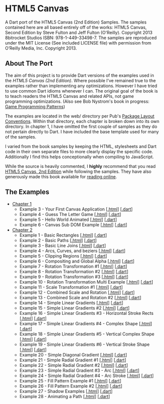 HTML5 Canvas
============

A Dart port of the HTML5 Canvas (2nd Edition) Samples. The samples contained
here are all based entirely off of the works: HTML5 Canvas, Second Edition
by Steve Fulton and Jeff Fulton (O'Reilly). Copyright 2013 8bitrocket Studios
ISBN: 978-1-449-33498-7. The samples are reproduced under the MIT License
(See included LICENSE file) with permission from O’Reilly Media, Inc. 
Copyright 2013.

About The Port
--------------

The aim of this project is to provide Dart versions of the examples used in
the *HTML5 Canvas (2nd Edition)*. Where possible I've remained true to the
examples rather than implementing any optimizations. However I have tried to 
use common Dart idioms whenever I can. The original goal of the book is to
teach readers the HTML5 Canvas and related APIs, not game programming
optimizations.
(Also see Bob Nystrom's book in progress: [Game Programming Patterns](http://gameprogrammingpatterns.com/))

The examples are located in the web/ directory per Pub's 
[Package Layout Conventions](http://pub.dartlang.org/doc/package-layout.html).
Within that directory, each chapter is broken down into its own directory.
In chapter 1, I have omitted the first couple of samples as they do not 
pertain directly to Dart. I have included the base template used for many
of the samples.

I varied from the book samples by keeping the HTML, stylesheets and Dart code
in their own separate files to more clearly display the specific code.
Additionally I find this helps conceptionally when compiling to JavaScript.

While the source is heavily commented, I **highly** recommend that you read 
[HTML5 Canvas, 2nd Edition](http://shop.oreilly.com/product/0636920026266.do) while
following the samples. They have also generously made this book available for 
[reading online](http://chimera.labs.oreilly.com/books/1234000001654/index.html).

The Examples
------------
* [Chapter 1](https://github.com/butlermatt/dart_HTML5_Canvas/tree/master/web/ch1)
    * Example 3 - Your First Canvas Application \[[.html](https://github.com/butlermatt/dart_HTML5_Canvas/blob/master/web/ch1/ch1ex3.html)\]
\[[.dart](https://github.com/butlermatt/dart_HTML5_Canvas/blob/master/web/ch1/ch1ex3.dart)\]
    * Example 4 - Guess The Letter Game \[[.html](https://github.com/butlermatt/dart_HTML5_Canvas/blob/master/web/ch1/ch1ex4.html)\]
\[[.dart](https://github.com/butlermatt/dart_HTML5_Canvas/blob/master/web/ch1/ch1ex4.dart)\]
    * Example 5 - Hello World Animated \[[.html](https://github.com/butlermatt/dart_HTML5_Canvas/blob/master/web/ch1/ch1ex5.html)\]
\[[.dart](https://github.com/butlermatt/dart_HTML5_Canvas/blob/master/web/ch1/ch1ex5.dart)\]
    * Example 6 - Canvas Sub DOM Example \[[.html](https://github.com/butlermatt/dart_HTML5_Canvas/blob/master/web/ch1/ch1ex6.html)\]
\[[.dart](https://github.com/butlermatt/dart_HTML5_Canvas/blob/master/web/ch1/ch1ex6.dart)\]
* [Chapter 2](https://github.com/butlermatt/dart_HTML5_Canvas/tree/master/web/ch2)
    * Example 1 - Basic Rectangles \[[.html](https://github.com/butlermatt/dart_HTML5_Canvas/blob/master/web/ch2/ch2ex1.html)\]
\[[.dart](https://github.com/butlermatt/dart_HTML5_Canvas/blob/master/web/ch2/ch2ex1.dart)\]
    * Example 2 - Basic Paths \[[.html](https://github.com/butlermatt/dart_HTML5_Canvas/blob/master/web/ch2/ch2ex2.html)\]
\[[.dart](https://github.com/butlermatt/dart_HTML5_Canvas/blob/master/web/ch2/ch2ex2.dart)\]
    * Example 3 - Basic Line Joins \[[.html](https://github.com/butlermatt/dart_HTML5_Canvas/blob/master/web/ch2/ch2ex3.html)\]
\[[.dart](https://github.com/butlermatt/dart_HTML5_Canvas/blob/master/web/ch2/ch2ex3.dart)\]
    * Example 4 - Arcs, Curves, and beziers \[[.html](https://github.com/butlermatt/dart_HTML5_Canvas/blob/master/web/ch2/ch2ex4.html)\]
\[[.dart](https://github.com/butlermatt/dart_HTML5_Canvas/blob/master/web/ch2/ch2ex4.dart)\]
    * Example 5 - Clipping Regions \[[.html](https://github.com/butlermatt/dart_HTML5_Canvas/blob/master/web/ch2/ch2ex5.html)\]
\[[.dart](https://github.com/butlermatt/dart_HTML5_Canvas/blob/master/web/ch2/ch2ex5.dart)\]
    * Example 6 - Compositing and Global Alpha \[[.html](https://github.com/butlermatt/dart_HTML5_Canvas/blob/master/web/ch2/ch2ex6.html)\]
\[[.dart](https://github.com/butlermatt/dart_HTML5_Canvas/blob/master/web/ch2/ch2ex6.dart)\]
    * Example 7 - Rotation Transformation #1 \[[.html](https://github.com/butlermatt/dart_HTML5_Canvas/blob/master/web/ch2/ch2ex7.html)\]
\[[.dart](https://github.com/butlermatt/dart_HTML5_Canvas/blob/master/web/ch2/ch2ex7.dart)\]
    * Example 8 - Rotation Transformation #2 \[[.html](https://github.com/butlermatt/dart_HTML5_Canvas/blob/master/web/ch2/ch2ex8.html)\]
\[[.dart](https://github.com/butlermatt/dart_HTML5_Canvas/blob/master/web/ch2/ch2ex8.dart)\]
    * Example 9 - Rotation Transformation #3 \[[.html](https://github.com/butlermatt/dart_HTML5_Canvas/blob/master/web/ch2/ch2ex9.html)\]
\[[.dart](https://github.com/butlermatt/dart_HTML5_Canvas/blob/master/web/ch2/ch2ex9.dart)\]
    * Example 10 - Rotation Transformation Multi Example \[[.html](https://github.com/butlermatt/dart_HTML5_Canvas/blob/master/web/ch2/ch2ex10.html)\]
\[[.dart](https://github.com/butlermatt/dart_HTML5_Canvas/blob/master/web/ch2/ch2ex10.dart)\]
    * Example 11 - Scale Transformation #1 \[[.html](https://github.com/butlermatt/dart_HTML5_Canvas/blob/master/web/ch2/ch2ex11.html)\]
\[[.dart](https://github.com/butlermatt/dart_HTML5_Canvas/blob/master/web/ch2/ch2ex11.dart)\]
    * Example 12 - Combined Scale and Rotation \[[.html](https://github.com/butlermatt/dart_HTML5_Canvas/blob/master/web/ch2/ch2ex12.html)\]
\[[.dart](https://github.com/butlermatt/dart_HTML5_Canvas/blob/master/web/ch2/ch2ex12.dart)\]
    * Example 13 - Combined Scale and Rotation #2 \[[.html](https://github.com/butlermatt/dart_HTML5_Canvas/blob/master/web/ch2/ch2ex13.html)\]
\[[.dart](https://github.com/butlermatt/dart_HTML5_Canvas/blob/master/web/ch2/ch2ex13.dart)\]
    * Example 14 - Simple Linear Gradients \[[.html](https://github.com/butlermatt/dart_HTML5_Canvas/blob/master/web/ch2/ch2ex14.html)\]
\[[.dart](https://github.com/butlermatt/dart_HTML5_Canvas/blob/master/web/ch2/ch2ex14.dart)\]
    * Example 15 - Simple Linear Gradients #2 \[[.html](https://github.com/butlermatt/dart_HTML5_Canvas/blob/master/web/ch2/ch2ex15.html)\]
\[[.dart](https://github.com/butlermatt/dart_HTML5_Canvas/blob/master/web/ch2/ch2ex15.dart)\]
    * Example 16 - Simple Linear Gradients #3 - Horizontal Stroke Rects \[[.html](https://github.com/butlermatt/dart_HTML5_Canvas/blob/master/web/ch2/ch2ex16.html)\]
\[[.dart](https://github.com/butlermatt/dart_HTML5_Canvas/blob/master/web/ch2/ch2ex16.dart)\]
    * Example 17 - Simple Linear Gradients #4 - Complex Shape \[[.html](https://github.com/butlermatt/dart_HTML5_Canvas/blob/master/web/ch2/ch2ex17.html)\]
\[[.dart](https://github.com/butlermatt/dart_HTML5_Canvas/blob/master/web/ch2/ch2ex17.dart)\]
    * Example 18 - Simple Linear Gradients #5 - Vertical Complex Shape \[[.html](https://github.com/butlermatt/dart_HTML5_Canvas/blob/master/web/ch2/ch2ex18.html)\]
\[[.dart](https://github.com/butlermatt/dart_HTML5_Canvas/blob/master/web/ch2/ch2ex18.dart)\]
    * Example 19 - Simple Linear Gradients #6 - Vertical Stroke Shape \[[.html](https://github.com/butlermatt/dart_HTML5_Canvas/blob/master/web/ch2/ch2ex19.html)\]
\[[.dart](https://github.com/butlermatt/dart_HTML5_Canvas/blob/master/web/ch2/ch2ex19.dart)\]
    * Example 20 - Simple Diagonal Gradient \[[.html](https://github.com/butlermatt/dart_HTML5_Canvas/blob/master/web/ch2/ch2ex20.html)\]
\[[.dart](https://github.com/butlermatt/dart_HTML5_Canvas/blob/master/web/ch2/ch2ex20.dart)\]
    * Example 21 - Simple Radial Gradient #1 \[[.html](https://github.com/butlermatt/dart_HTML5_Canvas/blob/master/web/ch2/ch2ex21.html)\]
\[[.dart](https://github.com/butlermatt/dart_HTML5_Canvas/blob/master/web/ch2/ch2ex21.dart)\]
    * Example 22 - Simple Radial Gradient #2 \[[.html](https://github.com/butlermatt/dart_HTML5_Canvas/blob/master/web/ch2/ch2ex22.html)\]
\[[.dart](https://github.com/butlermatt/dart_HTML5_Canvas/blob/master/web/ch2/ch2ex22.dart)\]
    * Example 23 - Simple Radial Gradient #3 - Arc \[[.html](https://github.com/butlermatt/dart_HTML5_Canvas/blob/master/web/ch2/ch2ex23.html)\]
\[[.dart](https://github.com/butlermatt/dart_HTML5_Canvas/blob/master/web/ch2/ch2ex23.dart)\]
    * Example 24 - Simple Radial Gradient #4 - Arc Stroke \[[.html](https://github.com/butlermatt/dart_HTML5_Canvas/blob/master/web/ch2/ch2ex24.html)\]
\[[.dart](https://github.com/butlermatt/dart_HTML5_Canvas/blob/master/web/ch2/ch2ex24.dart)\]
    * Example 25 - Fill Pattern Example #1 \[[.html](https://github.com/butlermatt/dart_HTML5_Canvas/blob/master/web/ch2/ch2ex25.html)\]
\[[.dart](https://github.com/butlermatt/dart_HTML5_Canvas/blob/master/web/ch2/ch2ex25.dart)\]
    * Example 26 - Fill Pattern Example #2 \[[.html](https://github.com/butlermatt/dart_HTML5_Canvas/blob/master/web/ch2/ch2ex26.html)\]
\[[.dart](https://github.com/butlermatt/dart_HTML5_Canvas/blob/master/web/ch2/ch2ex26.dart)\]
    * Example 27 - Shadow Examples \[[.html](https://github.com/butlermatt/dart_HTML5_Canvas/blob/master/web/ch2/ch2ex27.html)\]
\[[.dart](https://github.com/butlermatt/dart_HTML5_Canvas/blob/master/web/ch2/ch2ex27.dart)\]
    * Example 28 - Animating a Path \[[.html](https://github.com/butlermatt/dart_HTML5_Canvas/blob/master/web/ch2/ch2ex28.html)\]
\[[.dart](https://github.com/butlermatt/dart_HTML5_Canvas/blob/master/web/ch2/ch2ex28.dart)\]

